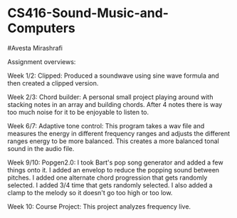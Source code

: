 # CS416-Sound-Music-and-Computers

#Avesta Mirashrafi

Assignment overviews:

Week 1/2: 
  Clipped: Produced a soundwave using sine wave formula and then created a clipped version.

Week 2/3:
   Chord builder: A personal small project playing around with stacking notes in an array
   and building chords. After 4 notes there is way too much noise for it to be enjoyable to
   listen to.

Week 6/7:
  Adaptive tone control: This program takes a wav file and measures the energy in different 
  frequency ranges and adjusts the different ranges energy to be more balanced. This creates
  a more balanced tonal sound in the audio file.

Week 9/10:
  Popgen2.0: I took Bart's pop song generator and added a few things onto it. I added an envelop
  to reduce the popping sound between pitches. I added one alternate chord progression that gets
  randomly selected. I added 3/4 time that gets randomly selected. I also added a clamp to the 
  melody so it doesn't go too high or too low.

Week 10:
  Course Project: This project analyzes frequency live.

